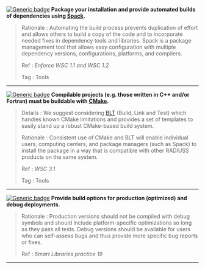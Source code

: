 [![Generic badge](https://img.shields.io/badge/M.bld-1-red.svg)]()
**Package your installation and provide automated builds of dependencies using [Spack](https://spack.io/).**

>Rationale
>: Automating the build process prevents duplication of effort and allows others to build a copy of the code and to incorporate needed fixes in dependency tools and libraries. Spack is a package management tool that allows easy configuration with multiple dependency versions, configurations, platforms, and compilers.
>
>Ref
>: *Enforce WSC 1.1 and WSC 1.2*
>
>Tag
>: Tools

---

[![Generic badge](https://img.shields.io/badge/M.bld-2-red.svg)]() **Compilable projects (e.g. those written in C++ and/or Fortran) must be buildable with [CMake](https://cmake.org).**

> Details
> : We suggest considering [BLT](https://github.com/llnl/blt) (Build, Link and Test) which handles known CMake limitations and provides a set of templates to easily stand up a robust CMake-based build system.
>
> Rationale
> : Consistent use of CMake and BLT will enable individual users, computing centers, and package managers (such as Spack) to install the package in a way that is compatible with other RADIUSS products on the same system.
>
> Ref
> : *WSC 3.1*
>
>Tag
>: Tools

---

[![Generic badge](https://img.shields.io/badge/R.bld-3-yellow.svg)]()  **Provide build options for production (optimized) and debug deployments.**

>Rationale
>: Production versions should not be compiled with debug symbols and should include platform-specific optimizations so long as they pass all tests. Debug versions should be available for users who can self-assess bugs and thus provide more specific bug reports or fixes.
>
>Ref
>: *Smart Libraries practice 19*

---
